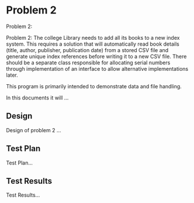 # Problem 2
Problem 2:

Problem 2: The college Library needs to add all its books to a new index system. 
This requires a solution that will automatically read book details (title, author, publisher, publication date) from a stored CSV file and generate unique index references before writing it to a new CSV file.
There should be a separate class responsible for allocating serial numbers through implementation of an interface to allow alternative implementations later.

This program is primarily intended to demonstrate data and file handling. 


In this documents it will ...

## Design 
Design of problem 2 ...

## Test Plan
Test Plan...

## Test Results
Test Results...